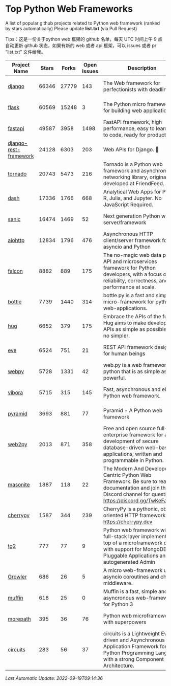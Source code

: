 # Top Python Web Frameworks
A list of popular github projects related to Python web framework (ranked by stars automatically)
Please update **list.txt** (via Pull Request)

Tips：这是一份关于python web 框架的 github 名单，每天 UTC 时间上午 9 点自动更新 github 状态，如果有新的 web 或者 api 框架，可以 issues 或者 pr “list.txt” 文件给我。

| Project Name | Stars | Forks | Open Issues | Description | Last Commit |
| ------------ | ----- | ----- | ----------- | ----------- | ----------- |
| [django](https://github.com/django/django) | 66346 | 27779 | 143 | The Web framework for perfectionists with deadlines. | 2022-09-19 03:19:01 |
| [flask](https://github.com/pallets/flask) | 60569 | 15248 | 3 | The Python micro framework for building web applications. | 2022-09-18 11:53:47 |
| [fastapi](https://github.com/tiangolo/fastapi) | 49587 | 3958 | 1498 | FastAPI framework, high performance, easy to learn, fast to code, ready for production | 2022-09-15 13:57:23 |
| [django-rest-framework](https://github.com/encode/django-rest-framework) | 24128 | 6303 | 203 | Web APIs for Django. 🎸 | 2022-09-15 08:35:48 |
| [tornado](https://github.com/tornadoweb/tornado) | 20743 | 5473 | 216 | Tornado is a Python web framework and asynchronous networking library, originally developed at FriendFeed. | 2022-08-26 19:23:09 |
| [dash](https://github.com/plotly/dash) | 17336 | 1766 | 668 | Analytical Web Apps for Python, R, Julia, and Jupyter. No JavaScript Required. | 2022-09-16 15:00:59 |
| [sanic](https://github.com/sanic-org/sanic) | 16474 | 1469 | 52 | Next generation Python web server/framework | Build fast. Run fast. | 2022-09-18 15:54:35 |
| [aiohttp](https://github.com/aio-libs/aiohttp) | 12834 | 1796 | 476 | Asynchronous HTTP client/server framework for asyncio and Python | 2022-09-18 21:04:01 |
| [falcon](https://github.com/falconry/falcon) | 8882 | 889 | 175 | The no-magic web data plane API and microservices framework for Python developers, with a focus on reliability, correctness, and performance at scale. | 2022-09-16 14:42:06 |
| [bottle](https://github.com/bottlepy/bottle) | 7739 | 1440 | 314 | bottle.py is a fast and simple micro-framework for python web-applications. | 2022-09-05 15:24:52 |
| [hug](https://github.com/hugapi/hug) | 6652 | 379 | 175 | Embrace the APIs of the future. Hug aims to make developing APIs as simple as possible, but no simpler. | 2020-08-10 05:07:26 |
| [eve](https://github.com/pyeve/eve) | 6524 | 751 | 21 | REST API framework designed for human beings | 2022-09-07 14:59:05 |
| [webpy](https://github.com/webpy/webpy) | 5728 | 1331 | 42 | web.py is a web framework for python that is as simple as it is powerful.  | 2022-07-31 04:44:39 |
| [vibora](https://github.com/vibora-io/vibora) | 5715 | 315 | 145 | Fast, asynchronous and elegant Python web framework. | 2019-02-11 10:54:12 |
| [pyramid](https://github.com/Pylons/pyramid) | 3693 | 881 | 77 | Pyramid - A Python web framework | 2022-03-13 22:49:13 |
| [web2py](https://github.com/web2py/web2py) | 2013 | 871 | 358 | Free and open source full-stack enterprise framework for agile development of secure database-driven web-based applications, written and programmable in Python. | 2022-06-04 18:11:51 |
| [masonite](https://github.com/MasoniteFramework/masonite) | 1887 | 118 | 22 | The Modern And Developer Centric Python Web Framework. Be sure to read the documentation and join the Discord channel for questions: https://discord.gg/TwKeFahmPZ | 2022-08-10 02:00:24 |
| [cherrypy](https://github.com/cherrypy/cherrypy) | 1587 | 344 | 239 | CherryPy is a pythonic, object-oriented HTTP framework.      https://cherrypy.dev | 2022-07-17 20:36:25 |
| [tg2](https://github.com/TurboGears/tg2) | 777 | 77 | 9 | Python web framework with full-stack layer implemented on top of a microframework core with support for MongoDB, Pluggable Applications and autogenerated Admin | 2021-05-26 09:26:31 |
| [Growler](https://github.com/pyGrowler/Growler) | 686 | 26 | 5 | A micro web-framework using asyncio coroutines and chained middleware. | 2020-03-08 07:51:41 |
| [muffin](https://github.com/klen/muffin) | 618 | 25 | 0 | Muffin is a fast, simple and asyncronous web-framework for Python 3 | 2022-08-12 08:22:55 |
| [morepath](https://github.com/morepath/morepath) | 395 | 36 | 76 | Python web microframework with superpowers | 2022-05-29 18:09:39 |
| [circuits](https://github.com/circuits/circuits) | 283 | 56 | 37 | circuits is a Lightweight Event driven and Asynchronous Application Framework for the Python Programming Language with a strong Component Architecture. | 2021-11-04 22:25:25 |

*Last Automatic Update: 2022-09-19T09:14:36*